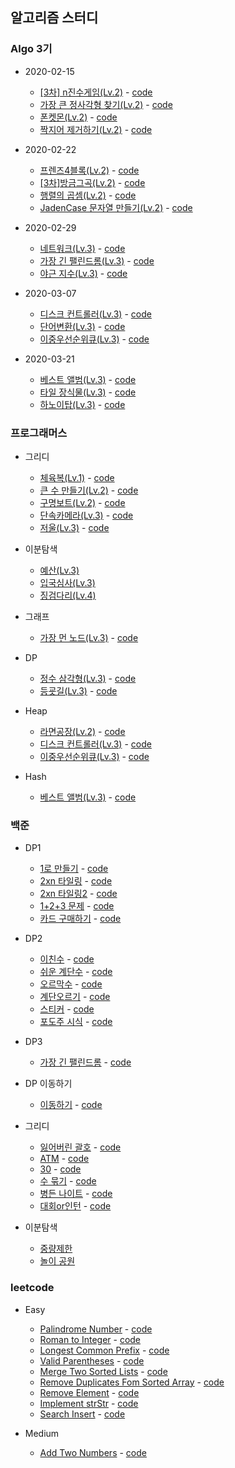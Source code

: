 알고리즘 스터디
---
### Algo 3기
- 2020-02-15
    - [[3차] n진수게임(Lv.2)](https://programmers.co.kr/learn/courses/30/lessons/17687) - [code](https://github.com/hyozkim/algorithm/blob/master/src/programmers/level2/NminusGame.java)
    - [가장 큰 정사각형 찾기(Lv.2)](https://programmers.co.kr/learn/courses/30/lessons/12905) - [code](https://github.com/hyozkim/algorithm/blob/master/src/programmers/level2/LargeSquare.java)
    - [폰켓몬(Lv.2)](https://programmers.co.kr/learn/courses/30/lessons/1845) - [code](https://github.com/hyozkim/algorithm/blob/master/src/programmers/level2/PhoneKetMon.java)
    - [짝지어 제거하기(Lv.2)](https://programmers.co.kr/learn/courses/30/lessons/12973) - [code](https://github.com/hyozkim/algorithm/blob/master/src/programmers/level2/RemovePairString.java)
    
- 2020-02-22
    - [프렌즈4블록(Lv.2)](https://programmers.co.kr/learn/courses/30/lessons/17679) - [code](https://github.com/hyozkim/algorithm/blob/master/src/programmers/level2/Friends4Block.java)
    - [[3차]방금그곡(Lv.2)](https://programmers.co.kr/learn/courses/30/lessons/17683) - [code](https://github.com/hyozkim/algorithm/blob/master/src/programmers/level2/ThatSong.java)
    - [행렬의 곱셈(Lv.2)](https://programmers.co.kr/learn/courses/30/lessons/12949) - [code](https://github.com/hyozkim/algorithm/blob/master/src/programmers/level2/MatrixMultiplication.java)
    - [JadenCase 문자열 만들기(Lv.2)](https://programmers.co.kr/learn/courses/30/lessons/12951) - [code](https://github.com/hyozkim/algorithm/blob/master/src/programmers/level2/JadenCase.java)
    
- 2020-02-29
    - [네트워크(Lv.3)](https://programmers.co.kr/learn/courses/30/lessons/43162) - [code](https://github.com/hyozkim/algorithm/blob/master/src/programmers/level3/Network.java)
    - [가장 긴 팰린드롬(Lv.3)](https://programmers.co.kr/learn/courses/30/lessons/12904) - [code](https://github.com/hyozkim/algorithm/blob/master/src/programmers/level3/Palindrome.java)
    - [야근 지수(Lv.3)](https://programmers.co.kr/learn/courses/30/lessons/12927) - [code](https://github.com/hyozkim/algorithm/blob/master/src/programmers/level3/OvertimeWork.java)

- 2020-03-07
    - [디스크 컨트롤러(Lv.3)](https://programmers.co.kr/learn/courses/30/lessons/42627) - [code](https://github.com/hyozkim/algorithm/blob/master/src/programmers/level3/DiskController.java)
    - [단어변환(Lv.3)](https://programmers.co.kr/learn/courses/30/lessons/43163) - [code](https://github.com/hyozkim/algorithm/blob/master/src/programmers/level3/WordConvertion.java)
    - [이중우선순위큐(Lv.3)](https://programmers.co.kr/learn/courses/30/lessons/42628) - [code](https://github.com/hyozkim/algorithm/blob/master/src/programmers/level3/PriorityQueue2.java)

- 2020-03-21
    - [베스트 앨범(Lv.3)](https://programmers.co.kr/learn/courses/30/lessons/42579) - [code](https://github.com/hyozkim/algorithm/blob/master/src/programmers/level3/BestAlbum.java)
    - [타일 장식물(Lv.3)](https://programmers.co.kr/learn/courses/30/lessons/43104) - [code](https://github.com/hyozkim/algorithm/blob/master/src/programmers/level3/TileDecoration.java)
    - [하노이탑(Lv.3)](https://programmers.co.kr/learn/courses/30/lessons/12946) - [code](https://github.com/hyozkim/algorithm/blob/master/src/programmers/level3/HanoiTop.java)
 
### 프로그래머스
- 그리디
    - [체육복(Lv.1)](https://programmers.co.kr/learn/courses/30/lessons/42862) - [code](https://github.com/hyozkim/algorithm/blob/master/src/programmers/level1/GymClothes.java)
    - [큰 수 만들기(Lv.2)](https://programmers.co.kr/learn/courses/30/lessons/42883) - [code](https://github.com/hyozkim/algorithm/blob/master/src/programmers/level2/MakeGreater.java)
    - [구명보트(Lv.2)](https://programmers.co.kr/learn/courses/30/lessons/42885) - [code](https://github.com/hyozkim/algorithm/blob/master/src/programmers/level2/LifeBoat.java)
    - [단속카메라(Lv.3)](https://programmers.co.kr/learn/courses/30/lessons/42884) - [code](https://github.com/hyozkim/algorithm/blob/master/src/programmers/level3/SpeedingCamera.java)
    - [저울(Lv.3)](https://programmers.co.kr/learn/courses/30/lessons/42886) - [code](https://github.com/hyozkim/algorithm/blob/master/src/programmers/level3/Scale.java)

- 이분탐색
    - [예산(Lv.3)](https://programmers.co.kr/learn/courses/30/lessons/43237) 
    - [입국심사(Lv.3)](https://programmers.co.kr/learn/courses/30/lessons/43238)
    - [징검다리(Lv.4)](https://programmers.co.kr/learn/courses/30/lessons/43236) 
    
    
- 그래프
    - [가장 먼 노드(Lv.3)](https://programmers.co.kr/learn/courses/30/lessons/49189) - [code](https://github.com/hyozkim/algorithm/blob/master/src/programmers/level3/FarthestNode.java)
    
- DP
    - [정수 삼각형(Lv.3)](https://programmers.co.kr/learn/courses/30/lessons/43105) - [code](https://github.com/hyozkim/algorithm/blob/master/src/programmers/level3/IntegerTriangle.java)
    - [등굣길(Lv.3)](https://programmers.co.kr/learn/courses/30/lessons/42898) - [code](https://github.com/hyozkim/algorithm/blob/master/src/programmers/level3/WayToSchool.java)
 
- Heap
    - [라면공장(Lv.2)](https://programmers.co.kr/learn/courses/30/lessons/42629) - [code](https://github.com/hyozkim/algorithm/blob/master/src/programmers/level2/NoodleFactory.java)
    - [디스크 컨트롤러(Lv.3)](https://programmers.co.kr/learn/courses/30/lessons/42627) - [code](https://github.com/hyozkim/algorithm/blob/master/src/programmers/level3/DiskController.java)
    - [이중우선순위큐(Lv.3)](https://programmers.co.kr/learn/courses/30/lessons/42628) - [code](https://github.com/hyozkim/algorithm/blob/master/src/programmers/level3/PriorityQueue2.java)

- Hash
    - [베스트 앨범(Lv.3)](https://programmers.co.kr/learn/courses/30/lessons/42579) - [code](https://github.com/hyozkim/algorithm/blob/master/src/programmers/level3/BestAlbum.java)
        
### 백준 
- DP1
    - [1로 만들기](https://www.acmicpc.net/problem/1463) - [code](https://github.com/hyozkim/algorithm/blob/master/src/backjoon/dp/Q1463.java)
    - [2xn 타일링](https://www.acmicpc.net/problem/11726) - [code](https://github.com/hyozkim/algorithm/blob/master/src/backjoon/dp/Q11726.java)
    - [2xn 타일링2](https://www.acmicpc.net/problem/11727) - [code](https://github.com/hyozkim/algorithm/blob/master/src/backjoon/dp/Q11727.java)
    - [1+2+3 문제](https://www.acmicpc.net/problem/9095) - [code](https://github.com/hyozkim/algorithm/blob/master/src/backjoon/dp/Q9095.java)
    - [카드 구매하기](https://www.acmicpc.net/problem/11052) - [code](https://github.com/hyozkim/algorithm/blob/master/src/backjoon/dp/Q11052.java)
    
- DP2
    - [이친수](https://www.acmicpc.net/problem/2193) - [code](https://github.com/hyozkim/algorithm/blob/master/src/backjoon/dp/Q2193.java)
    - [쉬운 계단수](https://www.acmicpc.net/problem/10844) - [code](https://github.com/hyozkim/algorithm/blob/master/src/backjoon/dp/Q10844.java)
    - [오르막수](https://www.acmicpc.net/problem/11057) - [code](https://github.com/hyozkim/algorithm/blob/master/src/backjoon/dp/Q11057.java)
    - [계단오르기](https://www.acmicpc.net/problem/2579) - [code](https://github.com/hyozkim/algorithm/blob/master/src/backjoon/dp/Q2579.java)
    - [스티커](https://www.acmicpc.net/problem/9465) - [code](https://github.com/hyozkim/algorithm/blob/master/src/backjoon/dp/Q9465.java)
    - [포도주 시식](https://www.acmicpc.net/problem/2156) - [code](https://github.com/hyozkim/algorithm/blob/master/src/backjoon/dp/Q2156.java)
    
- DP3
    - [가장 긴 팰린드롬](https://www.acmicpc.net/problem/13275) - [code](https://github.com/hyozkim/algorithm/blob/master/src/backjoon/dp/Q13275.java)

- DP 이동하기
    - [이동하기](https://www.acmicpc.net/problem/11048) - [code](https://github.com/hyozkim/algorithm/blob/master/src/backjoon/dp/Q11048.java)
    
- 그리디
    - [잃어버린 괄호](https://www.acmicpc.net/problem/1541) - [code](https://github.com/hyozkim/algorithm/blob/master/src/backjoon/greedy/Q1541.java)
    - [ATM](https://www.acmicpc.net/problem/11399) - [code](https://github.com/hyozkim/algorithm/blob/master/src/backjoon/greedy/Q11399.java)
    - [30](https://www.acmicpc.net/problem/10610) - [code](https://github.com/hyozkim/algorithm/blob/master/src/backjoon/greedy/Q10610.java)
    - [수 묶기](https://www.acmicpc.net/problem/1744) - [code](https://github.com/hyozkim/algorithm/blob/master/src/backjoon/greedy/Q1744.java)
    - [병든 나이트](https://www.acmicpc.net/problem/1783) - [code](https://github.com/hyozkim/algorithm/blob/master/src/backjoon/greedy/Q1783.java)
    - [대회or인턴](https://www.acmicpc.net/problem/2875) - [code](https://github.com/hyozkim/algorithm/blob/master/src/backjoon/greedy/Q2875.java)
    
- 이분탐색
    - [중량제한](https://www.acmicpc.net/problem/1939)
    - [놀이 공원](https://www.acmicpc.net/problem/1561)
       
### leetcode
- Easy
    - [Palindrome Number](https://leetcode.com/problems/palindrome-number/) - [code](https://github.com/hyozkim/algorithm/blob/master/src/leetcode/easy/leet_9.java)
    - [Roman to Integer](https://leetcode.com/problems/roman-to-integer/) - [code](https://github.com/hyozkim/algorithm/blob/master/src/leetcode/easy/leet_13.java)
    - [Longest Common Prefix](https://leetcode.com/problems/longest-common-prefix/) - [code](https://github.com/hyozkim/algorithm/blob/master/src/leetcode/easy/leet_14.java)
    - [Valid Parentheses](https://leetcode.com/problems/valid-parentheses/) - [code](https://github.com/hyozkim/algorithm/blob/master/src/leetcode/easy/leet_20.java)
    - [Merge Two Sorted Lists](https://leetcode.com/problems/merge-two-sorted-lists/) - [code](https://github.com/hyozkim/algorithm/blob/master/src/leetcode/easy/leet_21.java)
    - [Remove Duplicates Fom Sorted Array](https://leetcode.com/problems/remove-duplicates-from-sorted-array/) - [code](https://github.com/hyozkim/algorithm/blob/master/src/leetcode/easy/leet_26.java)
    - [Remove Element](https://leetcode.com/problems/remove-element/) - [code](https://github.com/hyozkim/algorithm/blob/master/src/leetcode/easy/leet_27.java)
    - [Implement strStr](https://leetcode.com/problems/implement-strstr/) - [code](https://github.com/hyozkim/algorithm/blob/master/src/leetcode/easy/leet_28.java)
    - [Search Insert](https://leetcode.com/problems/search-insert-position/) - [code](https://github.com/hyozkim/algorithm/blob/master/src/leetcode/easy/leet_35.java)
    

- Medium
    - [Add Two Numbers](https://leetcode.com/problems/add-two-numbers/) - [code](https://github.com/hyozkim/algorithm/blob/master/src/leetcode/medium/leet_2.java)
